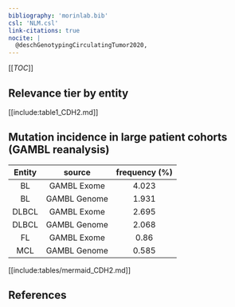 ```yaml
---
bibliography: 'morinlab.bib'
csl: 'NLM.csl'
link-citations: true
nocite: |
  @deschGenotypingCirculatingTumor2020, 
---
```


[[_TOC_]]




## Relevance tier by entity

[[include:table1_CDH2.md]]


## Mutation incidence in large patient cohorts (GAMBL reanalysis)

|Entity|source |frequency (%)|
|:------:|:----:|:----:|
|BL|GAMBL Exome |4.023 |
|BL|GAMBL Genome |1.931 |
|DLBCL|GAMBL Exome |2.695 |
|DLBCL|GAMBL Genome |2.068 |
|FL|GAMBL Exome |0.86 |
|MCL|GAMBL Genome |0.585 |


[[include:tables/mermaid_CDH2.md]]

## References


